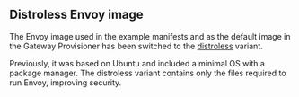 ## Distroless Envoy image

The Envoy image used in the example manifests and as the default image in the Gateway Provisioner has been switched to the [distroless](https://www.envoyproxy.io/docs/envoy/latest/start/install#image-variants) variant.

Previously, it was based on Ubuntu and included a minimal OS with a package manager.
The distroless variant contains only the files required to run Envoy, improving security.
